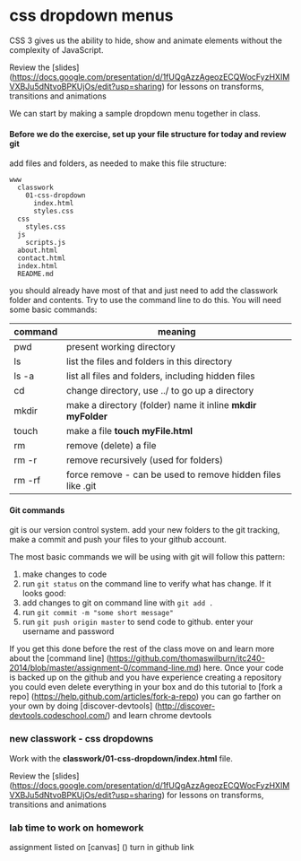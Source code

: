 css dropdown menus
======

CSS 3 gives us the ability to hide, show and animate elements without the complexity of JavaScript.

Review the [slides] (https://docs.google.com/presentation/d/1fUQgAzzAgeozECQWocFyzHXIMVXBJu5dNtvoBPKUjOs/edit?usp=sharing) for lessons on transforms, transitions and animations

We can start by making a sample dropdown menu together in class. 

#### Before we do the exercise, set up your file structure for today and review git
add files and folders, as needed to make this file structure:

```
www
  classwork
    01-css-dropdown
      index.html
      styles.css
  css
    styles.css
  js
    scripts.js
  about.html
  contact.html
  index.html
  README.md
```

you should already have most of that and just need to add the classwork folder and contents. Try to use the command line to do this. You will need some basic commands:


| command  |  meaning |
| --- | --- |
|pwd | present working directory |
| ls | list the files and folders in this directory |
| ls -a | list all files and folders, including hidden files |
| cd | change directory, use ../ to go up a directory |
| mkdir | make a directory (folder) name it inline **mkdir myFolder** |
|  touch | make a file **touch myFile.html** |
| rm | remove (delete) a file |
| rm -r | remove recursively (used for folders) |
| rm -rf | force remove - can be used to remove hidden files like .git |


#### Git commands
git is our version control system. add your new folders to the git tracking, make a commit and push your files to your github account.

The most basic commands we will be using with git will follow this pattern:

1. make changes to code
2. run   `git status` on the command line to verify what has change. If it looks good:
2. add changes to git on command line with `git add .`
3. run `git commit -m "some short message"`
4. run `git push origin master` to send code to github. enter your username and password

If you get this done before the rest of the class move on and learn more about the [command line] (https://github.com/thomaswilburn/itc240-2014/blob/master/assignment-0/command-line.md) here.
Once your code is backed up on the github and you have experience creating a repository you could even delete everything in your box and do this tutorial to [fork a repo] (https://help.github.com/articles/fork-a-repo)
you can go farther on your own by doing [discover-devtools] (http://discover-devtools.codeschool.com/) and learn chrome devtools

### new classwork - css dropdowns
Work with the **classwork/01-css-dropdown/index.html** file.

Review the [slides] (https://docs.google.com/presentation/d/1fUQgAzzAgeozECQWocFyzHXIMVXBJu5dNtvoBPKUjOs/edit?usp=sharing) for lessons on transforms, transitions and animations

### lab time to work on homework
assignment listed on [canvas] () turn in github link
